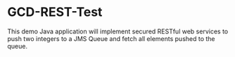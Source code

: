 # GCD-REST-Test

This demo Java application will implement secured RESTful web services to push two integers to a JMS Queue and fetch all elements pushed to the queue.
